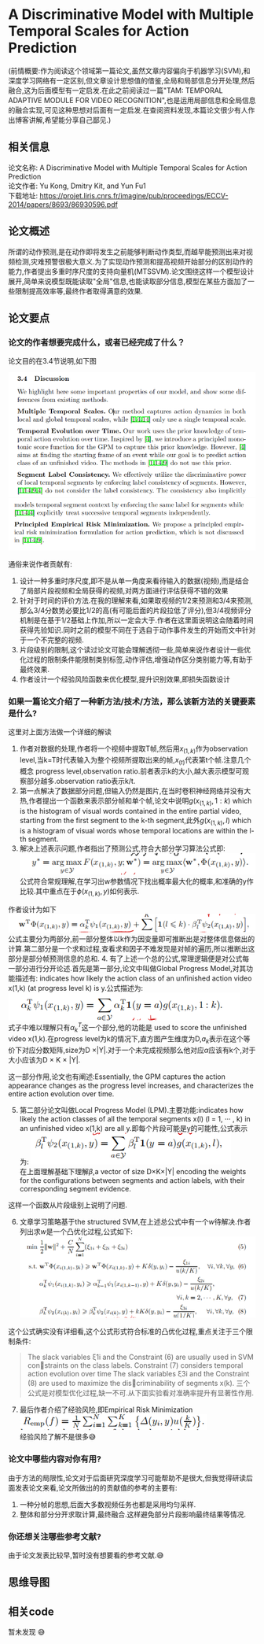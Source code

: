 # A Discriminative Model with Multiple Temporal Scales for Action Prediction
(前情概要:作为阅读这个领域第一篇论文,虽然文章内容偏向于机器学习(SVM),和深度学习网络有一定区别,但文章设计思想值的借鉴,全局和局部信息分开处理,然后融合,这为后面模型有一定启发.在此之前阅读过一篇"TAM: TEMPORAL ADAPTIVE MODULE FOR VIDEO RECOGNITION",也是运用局部信息和全局信息的融合实现,可见这种思想对后面有一定启发.在查阅资料发现,本篇论文很少有人作出博客讲解,希望能分享自己鄙见.)

## 相关信息

论文名称: A Discriminative Model with Multiple Temporal Scales for Action Prediction
<br/>
论文作者: Yu Kong, Dmitry Kit, and Yun Fu1
<br/>
下载地址: https://projet.liris.cnrs.fr/imagine/pub/proceedings/ECCV-2014/papers/8693/86930596.pdf
<br/>

## 论文概述

所谓的动作预测,是在动作即将发生之前能够判断动作类型,而越早能预测出来对视频检测,灾难预警很极大意义.为了实现动作预测和提高视频开始部分的区别动作的能力,作者提出多重时序尺度的支持向量机(MTSSVM).论文围绕这样一个模型设计展开,简单来说模型既能读取"全局"信息,也能读取部分信息,模型在某些方面加了一些限制提高效率等,最终作者取得满意的效果.

## 论文要点

### 论文的作者想要完成什么，或者已经完成了什么？

论文目的在3.4节说明,如下图

![图 1](../images/67f855b1ae594ebe3ef847a90fadae37c3230e0943877b35bf70f942f7f7149c.png)  
![图 2](../images/414cfde8cfd7dd8017061e5a4e57b17766bc0149c7a9b0f343d0cc64139ffd85.png)  


通俗来说作者贡献有:

1. 设计一种多重时序尺度,即不是从单一角度来看待输入的数据(视频),而是结合了局部片段视频和全局获得的视频,对两方面进行评估获得不错的效果
2. 针对于时间的评价方法.在我的理解来看,如果取视频的1/2来预测和3/4来预测,那么3/4分数势必要比1/2的高(有可能后面的片段拉低了评分),但3/4视频评分机制是在基于1/2基础上作加,所以一定会大于.作者在这里面说明这会随着时间获得先验知识.同时之前的模型不同在于选自于动作事件发生的开始而文中针对于一个不完整的视频.
3. 片段级别的限制,这个读过论文可能会理解透彻一些,简单来说作者设计一些优化过程的限制条件能限制类别标签,动作评估,增强动作区分类别能力等,有助于最终效果.
4. 作者设计一个经验风险函数来优化模型,提升识别效果,即损失函数设计

### 如果一篇论文介绍了一种新方法/技术/方法，那么该新方法的关键要素是什么?

这里对上面方法做一个详细的解读
1. 作者对数据的处理,作者将一个视频中提取T帧,然后用$x_(1,k)$作为observation level,当k=T时代表输入为整个视频所提取出来的帧,$x_(t)$代表第t个帧.注意几个概念 progress level,observation ratio.前者表示k的大小,越大表示模型可观察部分越多.observation ratio表示k/t.
2. 第一点解决了数据部分问题,但输入仍然是图片,在当时卷积神经网络并没有大热,作者提出一个函数来表示部分帧和单个帧,论文中说明$g(x_(1,k),1:k)$ which is the histogram of visual words contained in the entire partial video, starting from the first segment to the k-th segment,此外$g(x_(1,k),l)$ which is a histogram of visual words whose temporal locations are within the l-th segment.
3. 解决上述表示问题,作者指出了预测公式,符合大部分学习算法公式即:
![图 1](../images/08e4d6953678f58331c0d1e6df1752a3fccd53480fca6f2d1716f283bd193cd1.png)
公式符合常规理解,在学习出w参数情况下找出概率最大化的概率,和准确的y作比较.其中重点在于$\phi(x_(1,k),y)$如何表示.

作者设计为如下
![图 3](../images/2cda172c36e54e52b79792f7f91facabf7379ce376a3e97e52ad6733bbcb397c.png)  
公式主要分为两部分,前一部分整体以k作为因变量即可推断出是对整体信息做出的计算.第二部分是一个求和过程,查看求和因子不难发现是对帧的遍历,所以推断出这部分是部分帧预测信息的总和.
4. 有了上述一个总的公式,常理逻辑便是对公式每一部分进行分开论述.首先是第一部分,论文中叫做Global Progress Model,对其功能描述有: indicates how likely the action class of an unfinished action video x(1,k) (at progress level k) is y.公式描述为:
![图 4](../images/644685c4750024e20642d6dd2eca051475341a70d4a3ba0ff03a383de8925fcd.png)  
式子中难以理解只有$\alpha_k^T$这一个部分,他的功能是 used to score the unfinished video x(1,k).在progress level为k的情况下,直方图产生维度为D,$a_k$表示在这个等价下对应分数矩阵,size为D ×|Y|.对于一个未完成视频那么他对应$\alpha$应该有k个,对于大小应该为D × K × |Y|.

这一部分作用,论文也有阐述:Essentially, the GPM captures the action appearance changes as the progress level increases, and characterizes the entire action evolution over time.

5. 第二部分论文叫做Local Progress Model (LPM).主要功能:indicates how likely the action classes of all the temporal segments x(l) (l = 1, ··· , k) in an unfinished video x(1,k) are all y.即每个片段可能是y的可能性,公式表示为:
![图 5](../images/d08a94fbb7cec293a3e405ffb9311954a80748ef8fe48c705af00b2adb824896.png)  
在上面理解基础下理解$\beta$,a vector of size D×K×|Y| encoding the weights for the configurations between segments and action labels, with their corresponding segment evidence.

这样一个函数从片段级别上说明了问题.

6. 文章学习策略基于the structured SVM,在上述总公式中有一个$w$待解决.作者列出求$w$是一个凸优化过程,公式如下:
![图 6](../images/f663a9d6dd84f0449f576e5e8d9c1f90542c67c9c656962598a8585113ea4999.png)  

这个公式确实没有详细看,这个公式形式符合标准的凸优化过程,重点关注于三个限制条件:
> The slack variables ξ1i and the Constraint (6) are usually used in SVM constraints on the class labels.
> Constraint (7) considers temporal action evolution over time
> The slack variables ξ3i and the Constraint (8) are used to maximize the discriminability of segments x(k).
三个公式是对模型优化过程,缺一不可.从下面实验看对准确率提升有显著性作用.

7. 最后作者介绍了经验风险,即Empirical Risk Minimization
![图 7](../images/3798d8d25f737a4e35c41a29a499b0e1ef1cf9dd5abdf4592e34385d6a7deb31.png)  
经验风险了解不是很多:sweat_smile:



### 论文中哪些内容对你有用?

由于方法的局限性,论文对于后面研究深度学习可能帮助不是很大,但我觉得研读后面发表论文来看,论文所做出的的贡献值的参考的主要有: 
1. 一种分帧的思想,后面大多数视频任务也都是采用均匀采样.
2. 整体和部分分开求取计算,最终融合.这样避免部分片段影响最终结果等情况.

### 你还想关注哪些参考文献?

由于论文发表比较早,暂时没有想要看的参考文献.:sweat_smile:

## 思维导图





## 相关code

暂未发现 :sweat_smile:





